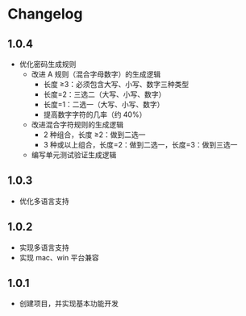 # Changelog

## 1.0.4

- 优化密码生成规则
  - 改进 A 规则（混合字母数字）的生成逻辑
    - 长度 ≥3：必须包含大写、小写、数字三种类型
    - 长度=2：三选二（大写、小写、数字）
    - 长度=1：二选一（大写、小写、数字）
    - 提高数字字符的几率（约 40%）
  - 改进混合字符规则的生成逻辑
    - 2 种组合，长度 ≥2：做到二选一
    - 3 种或以上组合，长度=2：做到二选一，长度=3：做到三选一
  - 编写单元测试验证生成逻辑

## 1.0.3

- 优化多语言支持

## 1.0.2

- 实现多语言支持
- 实现 mac、win 平台兼容

## 1.0.1

- 创建项目，并实现基本功能开发
